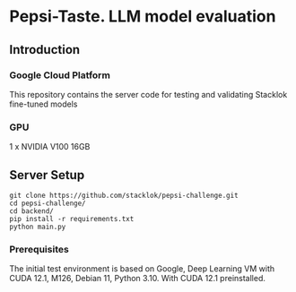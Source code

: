 # Pepsi-Taste. LLM model evaluation

## Introduction

### Google Cloud Platform

This repository contains the server code for testing and validating Stacklok fine-tuned models

### GPU

1 x NVIDIA V100 16GB

## Server Setup

```
git clone https://github.com/stacklok/pepsi-challenge.git
cd pepsi-challenge/
cd backend/
pip install -r requirements.txt
python main.py
```


### Prerequisites

The initial test environment is based on Google, Deep Learning VM with CUDA 12.1, M126, Debian 11, Python 3.10. With CUDA 12.1 preinstalled.



